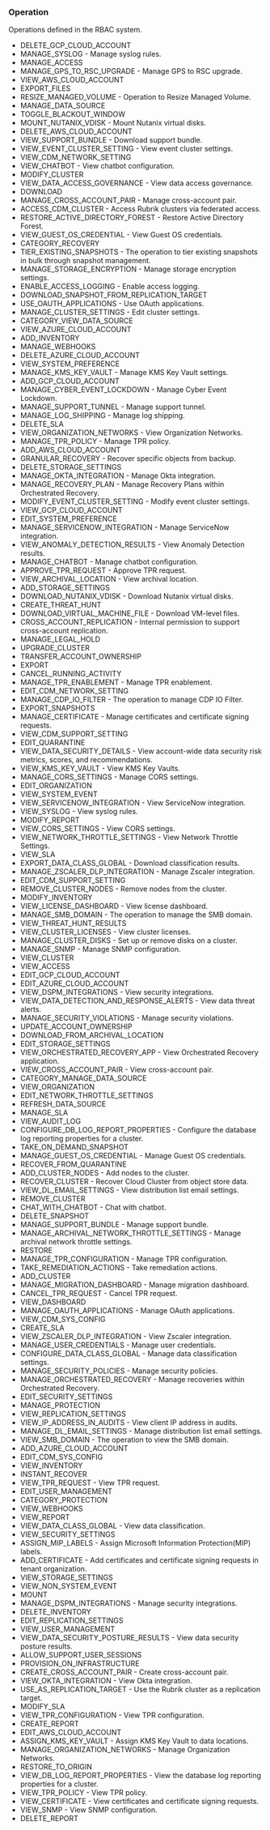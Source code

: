 ### Operation
Operations defined in the RBAC system.

- DELETE_GCP_CLOUD_ACCOUNT
- MANAGE_SYSLOG - Manage syslog rules.
- MANAGE_ACCESS
- MANAGE_GPS_TO_RSC_UPGRADE - Manage GPS to RSC upgrade.
- VIEW_AWS_CLOUD_ACCOUNT
- EXPORT_FILES
- RESIZE_MANAGED_VOLUME - Operation to Resize Managed Volume.
- MANAGE_DATA_SOURCE
- TOGGLE_BLACKOUT_WINDOW
- MOUNT_NUTANIX_VDISK - Mount Nutanix virtual disks.
- DELETE_AWS_CLOUD_ACCOUNT
- VIEW_SUPPORT_BUNDLE - Download support bundle.
- VIEW_EVENT_CLUSTER_SETTING - View event cluster settings.
- VIEW_CDM_NETWORK_SETTING
- VIEW_CHATBOT - View chatbot configuration.
- MODIFY_CLUSTER
- VIEW_DATA_ACCESS_GOVERNANCE - View data access governance.
- DOWNLOAD
- MANAGE_CROSS_ACCOUNT_PAIR - Manage cross-account pair.
- ACCESS_CDM_CLUSTER - Access Rubrik clusters via federated access.
- RESTORE_ACTIVE_DIRECTORY_FOREST - Restore Active Directory Forest.
- VIEW_GUEST_OS_CREDENTIAL - View Guest OS credentials.
- CATEGORY_RECOVERY
- TIER_EXISTING_SNAPSHOTS - The operation to tier existing snapshots in bulk through snapshot management.
- MANAGE_STORAGE_ENCRYPTION - Manage storage encryption settings.
- ENABLE_ACCESS_LOGGING - Enable access logging.
- DOWNLOAD_SNAPSHOT_FROM_REPLICATION_TARGET
- USE_OAUTH_APPLICATIONS - Use OAuth applications.
- MANAGE_CLUSTER_SETTINGS - Edit cluster settings.
- CATEGORY_VIEW_DATA_SOURCE
- VIEW_AZURE_CLOUD_ACCOUNT
- ADD_INVENTORY
- MANAGE_WEBHOOKS
- DELETE_AZURE_CLOUD_ACCOUNT
- VIEW_SYSTEM_PREFERENCE
- MANAGE_KMS_KEY_VAULT - Manage KMS Key Vault settings.
- ADD_GCP_CLOUD_ACCOUNT
- MANAGE_CYBER_EVENT_LOCKDOWN - Manage Cyber Event Lockdown.
- MANAGE_SUPPORT_TUNNEL - Manage support tunnel.
- MANAGE_LOG_SHIPPING - Manage log shipping.
- DELETE_SLA
- VIEW_ORGANIZATION_NETWORKS - View Organization Networks.
- MANAGE_TPR_POLICY - Manage TPR policy.
- ADD_AWS_CLOUD_ACCOUNT
- GRANULAR_RECOVERY - Recover specific objects from backup.
- DELETE_STORAGE_SETTINGS
- MANAGE_OKTA_INTEGRATION - Manage Okta integration.
- MANAGE_RECOVERY_PLAN - Manage Recovery Plans within Orchestrated Recovery.
- MODIFY_EVENT_CLUSTER_SETTING - Modify event cluster settings.
- VIEW_GCP_CLOUD_ACCOUNT
- EDIT_SYSTEM_PREFERENCE
- MANAGE_SERVICENOW_INTEGRATION - Manage ServiceNow integration.
- VIEW_ANOMALY_DETECTION_RESULTS - View Anomaly Detection results.
- MANAGE_CHATBOT - Manage chatbot configuration.
- APPROVE_TPR_REQUEST - Approve TPR request.
- VIEW_ARCHIVAL_LOCATION - View archival location.
- ADD_STORAGE_SETTINGS
- DOWNLOAD_NUTANIX_VDISK - Download Nutanix virtual disks.
- CREATE_THREAT_HUNT
- DOWNLOAD_VIRTUAL_MACHINE_FILE - Download VM-level files.
- CROSS_ACCOUNT_REPLICATION - Internal permission to support cross-account replication.
- MANAGE_LEGAL_HOLD
- UPGRADE_CLUSTER
- TRANSFER_ACCOUNT_OWNERSHIP
- EXPORT
- CANCEL_RUNNING_ACTIVITY
- MANAGE_TPR_ENABLEMENT - Manage TPR enablement.
- EDIT_CDM_NETWORK_SETTING
- MANAGE_CDP_IO_FILTER - The operation to manage CDP IO Filter.
- EXPORT_SNAPSHOTS
- MANAGE_CERTIFICATE - Manage certificates and certificate signing requests.
- VIEW_CDM_SUPPORT_SETTING
- EDIT_QUARANTINE
- VIEW_DATA_SECURITY_DETAILS - View account-wide data security risk metrics, scores, and recommendations.
- VIEW_KMS_KEY_VAULT - View KMS Key Vaults.
- MANAGE_CORS_SETTINGS - Manage CORS settings.
- EDIT_ORGANIZATION
- VIEW_SYSTEM_EVENT
- VIEW_SERVICENOW_INTEGRATION - View ServiceNow integration.
- VIEW_SYSLOG - View syslog rules.
- MODIFY_REPORT
- VIEW_CORS_SETTINGS - View CORS settings.
- VIEW_NETWORK_THROTTLE_SETTINGS - View Network Throttle Settings.
- VIEW_SLA
- EXPORT_DATA_CLASS_GLOBAL - Download classification results.
- MANAGE_ZSCALER_DLP_INTEGRATION - Manage Zscaler integration.
- EDIT_CDM_SUPPORT_SETTING
- REMOVE_CLUSTER_NODES - Remove nodes from the cluster.
- MODIFY_INVENTORY
- VIEW_LICENSE_DASHBOARD - View license dashboard.
- MANAGE_SMB_DOMAIN - The operation to manage the SMB domain.
- VIEW_THREAT_HUNT_RESULTS
- VIEW_CLUSTER_LICENSES - View cluster licenses.
- MANAGE_CLUSTER_DISKS - Set up or remove disks on a cluster.
- MANAGE_SNMP - Manage SNMP configuration.
- VIEW_CLUSTER
- VIEW_ACCESS
- EDIT_GCP_CLOUD_ACCOUNT
- EDIT_AZURE_CLOUD_ACCOUNT
- VIEW_DSPM_INTEGRATIONS - View security integrations.
- VIEW_DATA_DETECTION_AND_RESPONSE_ALERTS - View data threat alerts.
- MANAGE_SECURITY_VIOLATIONS - Manage security violations.
- UPDATE_ACCOUNT_OWNERSHIP
- DOWNLOAD_FROM_ARCHIVAL_LOCATION
- EDIT_STORAGE_SETTINGS
- VIEW_ORCHESTRATED_RECOVERY_APP - View Orchestrated Recovery application.
- VIEW_CROSS_ACCOUNT_PAIR - View cross-account pair.
- CATEGORY_MANAGE_DATA_SOURCE
- VIEW_ORGANIZATION
- EDIT_NETWORK_THROTTLE_SETTINGS
- REFRESH_DATA_SOURCE
- MANAGE_SLA
- VIEW_AUDIT_LOG
- CONFIGURE_DB_LOG_REPORT_PROPERTIES - Configure the database log reporting properties for a cluster.
- TAKE_ON_DEMAND_SNAPSHOT
- MANAGE_GUEST_OS_CREDENTIAL - Manage Guest OS credentials.
- RECOVER_FROM_QUARANTINE
- ADD_CLUSTER_NODES - Add nodes to the cluster.
- RECOVER_CLUSTER - Recover Cloud Cluster from object store data.
- VIEW_DL_EMAIL_SETTINGS - View distribution list email settings.
- REMOVE_CLUSTER
- CHAT_WITH_CHATBOT - Chat with chatbot.
- DELETE_SNAPSHOT
- MANAGE_SUPPORT_BUNDLE - Manage support bundle.
- MANAGE_ARCHIVAL_NETWORK_THROTTLE_SETTINGS - Manage archival network throttle settings.
- RESTORE
- MANAGE_TPR_CONFIGURATION - Manage TPR configuration.
- TAKE_REMEDIATION_ACTIONS - Take remediation actions.
- ADD_CLUSTER
- MANAGE_MIGRATION_DASHBOARD - Manage migration dashboard.
- CANCEL_TPR_REQUEST - Cancel TPR request.
- VIEW_DASHBOARD
- MANAGE_OAUTH_APPLICATIONS - Manage OAuth applications.
- VIEW_CDM_SYS_CONFIG
- CREATE_SLA
- VIEW_ZSCALER_DLP_INTEGRATION - View Zscaler integration.
- MANAGE_USER_CREDENTIALS - Manage user credentials.
- CONFIGURE_DATA_CLASS_GLOBAL - Manage data classification settings.
- MANAGE_SECURITY_POLICIES - Manage security policies.
- MANAGE_ORCHESTRATED_RECOVERY - Manage recoveries within Orchestrated Recovery.
- EDIT_SECURITY_SETTINGS
- MANAGE_PROTECTION
- VIEW_REPLICATION_SETTINGS
- VIEW_IP_ADDRESS_IN_AUDITS - View client IP address in audits.
- MANAGE_DL_EMAIL_SETTINGS - Manage distribution list email settings.
- VIEW_SMB_DOMAIN - The operation to view the SMB domain.
- ADD_AZURE_CLOUD_ACCOUNT
- EDIT_CDM_SYS_CONFIG
- VIEW_INVENTORY
- INSTANT_RECOVER
- VIEW_TPR_REQUEST - View TPR request.
- EDIT_USER_MANAGEMENT
- CATEGORY_PROTECTION
- VIEW_WEBHOOKS
- VIEW_REPORT
- VIEW_DATA_CLASS_GLOBAL - View data classification.
- VIEW_SECURITY_SETTINGS
- ASSIGN_MIP_LABELS - Assign Microsoft Information Protection(MIP) labels.
- ADD_CERTIFICATE - Add certificates and certificate signing requests in tenant organization.
- VIEW_STORAGE_SETTINGS
- VIEW_NON_SYSTEM_EVENT
- MOUNT
- MANAGE_DSPM_INTEGRATIONS - Manage security integrations.
- DELETE_INVENTORY
- EDIT_REPLICATION_SETTINGS
- VIEW_USER_MANAGEMENT
- VIEW_DATA_SECURITY_POSTURE_RESULTS - View data security posture results.
- ALLOW_SUPPORT_USER_SESSIONS
- PROVISION_ON_INFRASTRUCTURE
- CREATE_CROSS_ACCOUNT_PAIR - Create cross-account pair.
- VIEW_OKTA_INTEGRATION - View Okta integration.
- USE_AS_REPLICATION_TARGET - Use the Rubrik cluster as a replication target.
- MODIFY_SLA
- VIEW_TPR_CONFIGURATION - View TPR configuration.
- CREATE_REPORT
- EDIT_AWS_CLOUD_ACCOUNT
- ASSIGN_KMS_KEY_VAULT - Assign KMS Key Vault to data locations.
- MANAGE_ORGANIZATION_NETWORKS - Manage Organization Networks.
- RESTORE_TO_ORIGIN
- VIEW_DB_LOG_REPORT_PROPERTIES - View the database log reporting properties for a cluster.
- VIEW_TPR_POLICY - View TPR policy.
- VIEW_CERTIFICATE - View certificates and certificate signing requests.
- VIEW_SNMP - View SNMP configuration.
- DELETE_REPORT
